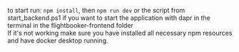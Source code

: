 to start run: `npm install`, then `npm run dev` or the script from start_backend.ps1 if you want to start the application with dapr
in the terminal in the flightbooker-frontend folder <br>
If it's not working make sure you have installed all necessary npm resources and have docker desktop running. 
